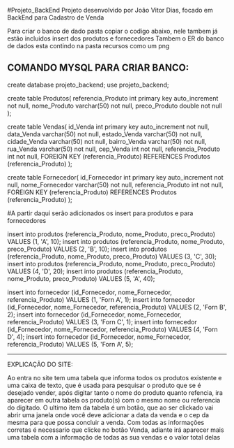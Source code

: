#Projeto_BackEnd
Projeto desenvolvido por João Vitor Dias, focado em BackEnd para Cadastro de Venda

Para criar o banco de dado pasta copiar o codigo abaixo, nele tambem já estão incluidos insert dos produtos e fornecedores
Tambem o ER do banco de dados esta contindo na pasta recursos como um png

COMANDO MYSQL PARA CRIAR BANCO:
----------------------------------------------------------------------------
create database projeto_backend;
use projeto_backend;

create table Produtos(
referencia_Produto int primary key auto_increment not null,
nome_Produto varchar(50) not null,
preco_Produto double not null
);

create table Vendas(
id_Venda int primary key auto_increment not null,
data_Venda varchar(50) not null,
estado_Venda varchar(50) not null,
cidade_Venda varchar(50) not null,
bairro_Venda varchar(50) not null,
rua_Venda varchar(50) not null,
cep_Venda int not null,
referencia_Produto int not null,
FOREIGN KEY (referencia_Produto) REFERENCES Produtos (referencia_Produto)
);

create table Fornecedor(
id_Fornecedor int primary key auto_increment not null,
nome_Fornecedor varchar(50) not null,
referencia_Produto int not null,
FOREIGN KEY (referencia_Produto) REFERENCES Produtos (referencia_Produto)
);

#A partir daqui serão adicionados os insert para produtos e para fornecedores

insert into  produtos (referencia_Produto, nome_Produto, preco_Produto) VALUES (1, 'A', 10);
insert into  produtos (referencia_Produto, nome_Produto, preco_Produto) VALUES (2, 'B', 10);
insert into  produtos (referencia_Produto, nome_Produto, preco_Produto) VALUES (3, 'C', 30);
insert into  produtos (referencia_Produto, nome_Produto, preco_Produto) VALUES (4, 'D', 20);
insert into  produtos (referencia_Produto, nome_Produto, preco_Produto) VALUES (5, 'A', 40);

insert into  fornecedor (id_Fornecedor, nome_Fornecedor, referencia_Produto) VALUES (1, 'Forn A', 1);
insert into  fornecedor (id_Fornecedor, nome_Fornecedor, referencia_Produto) VALUES (2, 'Forn B', 2);
insert into  fornecedor (id_Fornecedor, nome_Fornecedor, referencia_Produto) VALUES (3, 'Forn C', 1);
insert into  fornecedor (id_Fornecedor, nome_Fornecedor, referencia_Produto) VALUES (4, 'Forn D', 4);
insert into  fornecedor (id_Fornecedor, nome_Fornecedor, referencia_Produto) VALUES (5, 'Forn A', 5);

----------------------------------------------------------------------------

EXPLICAÇÃO DO SITE:

Ao entra no site tem uma tabela que informa todos os produtos existente e uma caixa de texto, que é usada para pesquisar o produto que se é desejado vender,
após digitar tanto o nome do produto quanto refencia, ira aparecer em outra tabela os produto(s) com o mesmo nome ou referencia do digitado. O ultimo item da tabela é um botão, que ao ser clickado vai abrir uma janela onde você deve adicionar a data da venda e o cep da mesma para que possa concluir a venda. Com todas as informações corretas é necessario que clicke no botão Venda, adiante irá aparecer mais uma tabela com a informação de todas as sua vendas e o valor total delas
